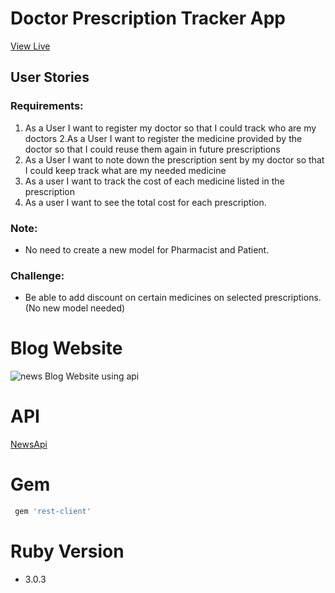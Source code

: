 # Doctor Prescription Tracker App
<a href="[https://newsapi.org/](https://doctor-prescriptions-app.herokuapp.com/)" target="_blank">View Live</a>
## User Stories
### Requirements:
1. As a User I want to register my doctor so that I could track who are my doctors
2.As a User I want to register the medicine provided by the doctor so that I could reuse them again in future prescriptions
3. As a User I want to note down the prescription sent by my doctor so that I could keep track what are my needed medicine
4. As a user I want to track the cost of each medicine listed in the prescription
5. As a user I want to see the total cost for each prescription.
### Note:
* No need to create a new model for Pharmacist and Patient.
### Challenge:
* Be able to add discount on certain medicines on selected prescriptions. (No new model needed)
# Blog Website
![news](docs/images/news.jpg)
Blog Website using api
# API
<a href="https://newsapi.org/" target="_blank">NewsApi</a>
# Gem
```ruby
 gem 'rest-client'
```
# Ruby Version
* 3.0.3
